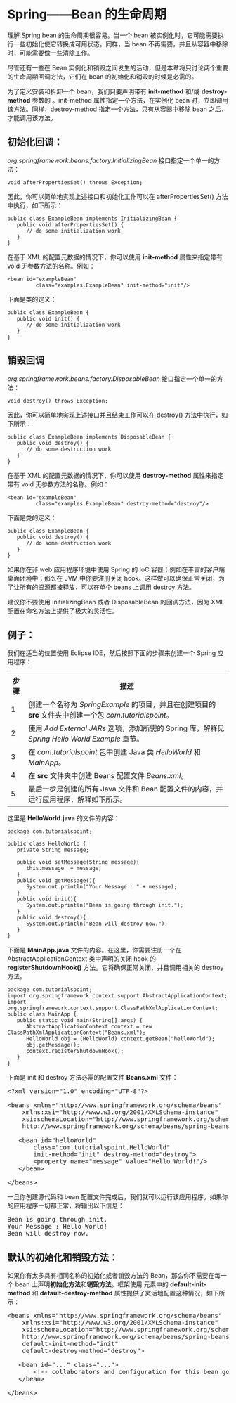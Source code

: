 # Spring——Bean 的生命周期 

理解 Spring bean 的生命周期很容易。当一个 bean 被实例化时，它可能需要执行一些初始化使它转换成可用状态。同样，当 bean 不再需要，并且从容器中移除时，可能需要做一些清除工作。 

尽管还有一些在 Bean 实例化和销毁之间发生的活动，但是本章将只讨论两个重要的生命周期回调方法，它们在 bean 的初始化和销毁的时候是必需的。 

为了定义安装和拆卸一个 bean，我们只要声明带有 **init-method** 和/或 **destroy-method** 参数的 <bean>。init-method 属性指定一个方法，在实例化 bean 时，立即调用该方法。同样，destroy-method 指定一个方法，只有从容器中移除 bean 之后，才能调用该方法。

## 初始化回调： 

*org.springframework.beans.factory.InitializingBean* 接口指定一个单一的方法：

``` 
void afterPropertiesSet() throws Exception;
```

因此，你可以简单地实现上述接口和初始化工作可以在 afterPropertiesSet() 方法中执行，如下所示：

``` 
public class ExampleBean implements InitializingBean {
   public void afterPropertiesSet() {
      // do some initialization work
   }
}
```

在基于 XML 的配置元数据的情况下，你可以使用 **init-method** 属性来指定带有 void 无参数方法的名称。例如：

``` 
<bean id="exampleBean" 
         class="examples.ExampleBean" init-method="init"/>
```

下面是类的定义：

``` 
public class ExampleBean {
   public void init() {
      // do some initialization work
   }
}
```

## 销毁回调 

*org.springframework.beans.factory.DisposableBean* 接口指定一个单一的方法：

``` 
void destroy() throws Exception;
```

因此，你可以简单地实现上述接口并且结束工作可以在 destroy() 方法中执行，如下所示：

``` 
public class ExampleBean implements DisposableBean {
   public void destroy() {
      // do some destruction work
   }
}
```

在基于 XML 的配置元数据的情况下，你可以使用 **destroy-method** 属性来指定带有 void 无参数方法的名称。例如：

``` 
<bean id="exampleBean"
         class="examples.ExampleBean" destroy-method="destroy"/>
```

下面是类的定义：

``` 
public class ExampleBean {
   public void destroy() {
      // do some destruction work
   }
}
```

如果你在非 web 应用程序环境中使用 Spring 的 IoC 容器；例如在丰富的客户端桌面环境中；那么在 JVM 中你要注册关闭 hook。这样做可以确保正常关闭，为了让所有的资源都被释放，可以在单个 beans 上调用 destroy 方法。 

建议你不要使用 InitializingBean 或者 DisposableBean 的回调方法，因为 XML 配置在命名方法上提供了极大的灵活性。 

## 例子：

我们在适当的位置使用 Eclipse IDE，然后按照下面的步骤来创建一个 Spring 应用程序： 

<table class="table table-bordered">
<tr><th class="fivepct">步骤</th><th>描述</th></tr>
<tr><td>1</td><td>创建一个名称为 <i>SpringExample</i> 的项目，并且在创建项目的 <b>src</b> 文件夹中创建一个包 <i>com.tutorialspoint</i>。 </td></tr>
<tr><td>2</td><td>使用 <i>Add External JARs</i> 选项，添加所需的 Spring 库，解释见 <i>Spring Hello World Example</i> 章节。  </td></tr>
<tr><td>3</td><td>在 <i>com.tutorialspoint</i> 包中创建 Java 类 <i>HelloWorld</i> 和 <i>MainApp</i>。  </td></tr>
<tr><td>4</td><td>在 <b>src</b> 文件夹中创建 Beans 配置文件 <i>Beans.xml</i>。</td></tr>
<tr><td>5</td><td>最后一步是创建的所有 Java 文件和 Bean 配置文件的内容，并运行应用程序，解释如下所示。</td></tr>
</table>

	
这里是 **HelloWorld.java** 的文件的内容：

``` 
package com.tutorialspoint;

public class HelloWorld {
   private String message;

   public void setMessage(String message){
      this.message  = message;
   }
   public void getMessage(){
      System.out.println("Your Message : " + message);
   }
   public void init(){
      System.out.println("Bean is going through init.");
   }
   public void destroy(){
      System.out.println("Bean will destroy now.");
   }
}
```

下面是 **MainApp.java** 文件的内容。在这里，你需要注册一个在 AbstractApplicationContext 类中声明的关闭 hook 的 **registerShutdownHook()** 方法。它将确保正常关闭，并且调用相关的 destroy 方法。

``` 
package com.tutorialspoint;
import org.springframework.context.support.AbstractApplicationContext;
import org.springframework.context.support.ClassPathXmlApplicationContext;
public class MainApp {
   public static void main(String[] args) {
      AbstractApplicationContext context = new ClassPathXmlApplicationContext("Beans.xml");
      HelloWorld obj = (HelloWorld) context.getBean("helloWorld");
      obj.getMessage();
      context.registerShutdownHook();
   }
}
```

下面是 init 和 destroy 方法必需的配置文件 **Beans.xml** 文件：

<pre class="prettyprint notranslate">
&lt;?xml version="1.0" encoding="UTF-8"?&gt;

&lt;beans xmlns="http://www.springframework.org/schema/beans"
    xmlns:xsi="http://www.w3.org/2001/XMLSchema-instance"
    xsi:schemaLocation="http://www.springframework.org/schema/beans
    http://www.springframework.org/schema/beans/spring-beans-3.0.xsd"&gt;

   &lt;bean id="helloWorld" 
       class="com.tutorialspoint.HelloWorld"
       init-method="init" destroy-method="destroy"&gt;
       &lt;property name="message" value="Hello World!"/&gt;
   &lt;/bean&gt;

&lt;/beans&gt;
</pre> 


一旦你创建源代码和 bean 配置文件完成后，我们就可以运行该应用程序。如果你的应用程序一切都正常，将输出以下信息：

<pre class="result notranslate">
Bean is going through init.
Your Message : Hello World!
Bean will destroy now.
</pre> 

## 默认的初始化和销毁方法： 

如果你有太多具有相同名称的初始化或者销毁方法的 Bean，那么你不需要在每一个 bean 上声明**初始化方法**和**销毁方法**。框架使用 <beans> 元素中的 **default-init-method** 和 **default-destroy-method** 属性提供了灵活地配置这种情况，如下所示：

<pre class="prettyprint notranslate">
&lt;beans xmlns="http://www.springframework.org/schema/beans"
    xmlns:xsi="http://www.w3.org/2001/XMLSchema-instance"
    xsi:schemaLocation="http://www.springframework.org/schema/beans
    http://www.springframework.org/schema/beans/spring-beans-3.0.xsd"
    default-init-method="init" 
    default-destroy-method="destroy"&gt;

   &lt;bean id="..." class="..."&gt;
       &lt;!-- collaborators and configuration for this bean go here --&gt;
   &lt;/bean&gt;

&lt;/beans&gt;
</pre> 